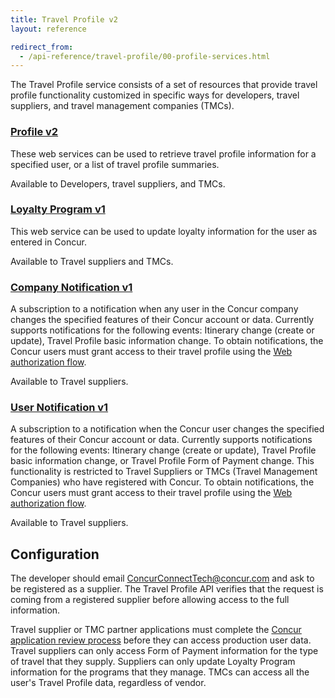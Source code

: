 ```yaml
---
title: Travel Profile v2
layout: reference

redirect_from:
  - /api-reference/travel-profile/00-profile-services.html
---
```


The Travel Profile service consists of a set of resources that provide travel profile functionality customized in specific ways for developers, travel suppliers, and travel management companies (TMCs).

### [Profile v2](./v2.profile-resource.html)

These web services can be used to retrieve travel profile information for a specified user, or a list of travel profile summaries.

Available to Developers, travel suppliers, and TMCs.

### [Loyalty Program v1](./v1.loyalty-program-resource.html)

This web service can be used to update loyalty information for the user as entered in Concur.

Available to Travel suppliers and TMCs.

### [Company Notification v1](./v1.notification-company-resource.html)

A subscription to a notification when any user in the Concur company changes the specified features of their Concur account or data. Currently supports notifications for the following events: Itinerary change (create or update), Travel Profile basic information change. To obtain notifications, the Concur users must grant access to their travel profile using the [Web authorization flow](/api-reference/authentication/authorization-pre-2017.html).

Available to Travel suppliers.

### [User Notification v1](./v1.notification-user-resource.html)

A subscription to a notification when the Concur user changes the specified features of their Concur account or data. Currently supports notifications for the following events: Itinerary change (create or update), Travel Profile basic information change, or Travel Profile Form of Payment change. This functionality is restricted to Travel Suppliers or TMCs (Travel Management Companies) who have registered with Concur. To obtain notifications, the Concur users must grant access to their travel profile using the [Web authorization flow](/api-reference/authentication/authorization-pre-2017.html).

Available to Travel suppliers.

##  Configuration

The developer should email [ConcurConnectTech@concur.com](mailto:ConcurConnectTech@concur.com) and ask to be registered as a supplier. The Travel Profile API verifies that the request is coming from a registered supplier before allowing access to the full information.

Travel supplier or TMC partner applications must complete the [Concur application review process](/manage-apps/app-certification.html) before they can access production user data. Travel suppliers can only access Form of Payment information for the type of travel that they supply. Suppliers can only update Loyalty Program information for the programs that they manage. TMCs can access all the user's Travel Profile data, regardless of vendor.
